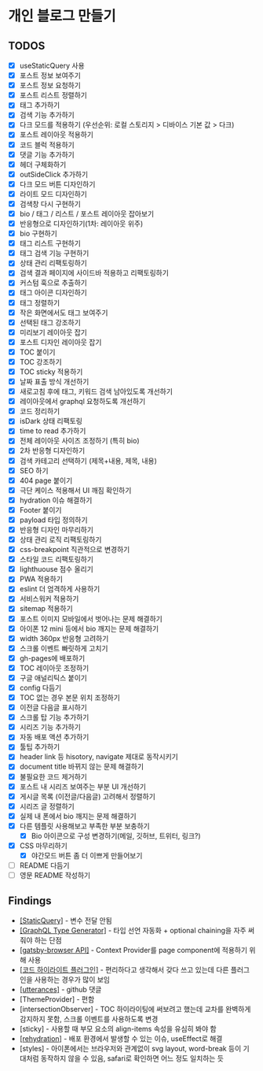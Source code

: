 # 개인 블로그 만들기

## TODOS

- [x] useStaticQuery 사용
- [x] 포스트 정보 보여주기
- [x] 포스트 정보 요청하기
- [x] 포스트 리스트 정렬하기
- [x] 태그 추가하기
- [x] 검색 기능 추가하기
- [x] 다크 모드를 적용하기 (우선순위: 로컬 스토리지 > 디바이스 기본 값 > 다크)
- [x] 포스트 레이아웃 적용하기
- [x] 코드 블럭 적용하기
- [x] 댓글 기능 추가하기
- [x] 헤더 구체화하기
- [x] outSideClick 추가하기
- [x] 다크 모드 버튼 디자인하기
- [x] 라이트 모드 디자인하기
- [x] 검색창 다시 구현하기
- [x] bio / 태그 / 리스트 / 포스트 레이아웃 잡아보기
- [x] 반응형으로 디자인하기(1차: 레이아웃 위주)
- [x] bio 구현하기
- [x] 태그 리스트 구현하기
- [x] 태그 검색 기능 구현하기
- [x] 상태 관리 리팩토링하기
- [x] 검색 결과 페이지에 사이드바 적용하고 리팩토링하기
- [x] 커스텀 훅으로 추출하기
- [x] 태그 아이콘 디자인하기
- [x] 태그 정렬하기
- [x] 작은 화면에서도 태그 보여주기
- [x] 선택된 태그 강조하기
- [x] 미리보기 레이아웃 잡기
- [x] 포스트 디자인 레이아웃 잡기
- [x] TOC 붙이기
- [x] TOC 강조하기
- [x] TOC sticky 적용하기
- [x] 날짜 표출 방식 개선하기
- [x] 새로고침 후에 태그, 키워드 검색 남아있도록 개선하기
- [x] 레이아웃에서 graphql 요청하도록 개선하기
- [x] 코드 정리하기
- [x] isDark 상태 리팩토링
- [x] time to read 추가하기
- [x] 전체 레이아웃 사이즈 조정하기 (특히 bio)
- [x] 2차 반응형 디자인하기
- [x] 검색 카테고리 선택하기 (제목+내용, 제목, 내용)
- [x] SEO 하기
- [x] 404 page 붙이기
- [x] 극단 케이스 적용해서 UI 깨짐 확인하기
- [x] hydration 이슈 해결하기
- [x] Footer 붙이기
- [x] payload 타입 정의하기
- [x] 반응형 디자인 마무리하기
- [x] 상태 관리 로직 리팩토링하기
- [x] css-breakpoint 직관적으로 변경하기
- [x] 스타일 코드 리팩토링하기
- [x] lighthuouse 점수 올리기
- [x] PWA 적용하기
- [x] eslint 더 엄격하게 사용하기
- [x] 서비스워커 적용하기
- [x] sitemap 적용하기
- [x] 포스트 이미지 모바일에서 벗어나는 문제 해결하기
- [x] 아이폰 12 mini 등에서 bio 깨지는 문제 해결하기
- [x] width 360px 반응형 고려하기
- [x] 스크롤 이벤트 빠릿하게 고치기
- [x] gh-pages에 배포하기
- [x] TOC 레이아웃 조정하기
- [x] 구글 애널리틱스 붙이기
- [x] config 다듬기
- [x] TOC 없는 경우 본문 위치 조정하기
- [x] 이전글 다음글 표시하기
- [x] 스크롤 탑 기능 추가하기
- [x] 시리즈 기능 추가하기
- [x] 자동 배포 액션 추가하기
- [x] 툴팁 추가하기
- [x] header link 등 hisotory, navigate 제대로 동작시키기
- [x] document title 바뀌지 않는 문제 해결하기     
- [x] 불필요한 코드 제거하기
- [x] 포스트 내 시리즈 보여주는 부분 UI 개선하기
- [x] 게시글 목록 (이전글/다음글) 고려해서 정렬하기
- [x] 시리즈 글 정렬하기
- [x] 실제 내 폰에서 bio 깨지는 문제 해결하기
- [x] 다른 템플릿 사용해보고 부족한 부분 보충하기
  - [x] Bio 아이콘으로 구성 변경하기(메일, 깃허브, 트위터, 링크?)
- [x] CSS 마무리하기
  - [x] 야간모드 버튼 좀 더 이쁘게 만들어보기
- [ ] README 다듬기
- [ ] 영문 README 작성하기

## Findings

- [[StaticQuery]](https://www.gatsbyjs.com/docs/how-to/querying-data/static-query/) - 변수 전달 안됨
- [[GraphQL Type Generator]](https://www.gatsbyjs.com/blog/how-to-use-gatsby-graphql-type-generation/) - 타입 선언 자동화 + optional chaining을 자주 써줘야 하는 단점
- [[gatsby-browser API]](https://www.gatsbyjs.com/docs/reference/config-files/gatsby-browser/) - Context Provider를 page component에 적용하기 위해 사용
- [[코드 하이라이트 플러그인]](https://www.gatsbyjs.com/plugins/gatsby-remark-highlight-code/) - 편리하다고 생각해서 갖다 쓰고 있는데 다른 플러그인을 사용하는 경우가 많이 보임
- [[utterances]](https://utteranc.es/?installation_id=28274981&setup_action=install) - github 댓글
- [ThemeProvider] - 편함
- [intersectionObserver] - TOC 하이라이팅에 써보려고 했는데 교차를 완벽하게 감지하지 못함, 스크롤 이벤트를 사용하도록 변경
- [sticky] - 사용할 때 부모 요소의 align-items 속성을 유심히 봐야 함 
- [[rehydration]](https://blog.logrocket.com/fixing-gatsbys-rehydration-issue/) - 배포 환경에서 발생할 수 있는 이슈, useEffect로 해결
- [styles] - 아이폰에서는 브라우저와 관계없이 svg layout, word-break 등이 기대처럼 동작하지 않을 수 있음, safari로 확인하면 어느 정도 일치하는 듯